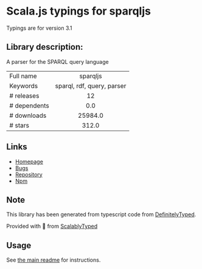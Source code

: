 
# Scala.js typings for sparqljs

Typings are for version 3.1

## Library description:
A parser for the SPARQL query language

|                    |                 |
| ------------------ | :-------------: |
| Full name          | sparqljs |
| Keywords           | sparql, rdf, query, parser |
| # releases         | 12 |
| # dependents       | 0.0 |
| # downloads        | 25984.0 |
| # stars            | 312.0 |

## Links
- [Homepage](https://github.com/RubenVerborgh/SPARQL.js#readme)
- [Bugs](https://github.com/RubenVerborgh/SPARQL.js/issues)
- [Repository](https://github.com/RubenVerborgh/SPARQL.js)
- [Npm](https://www.npmjs.com/package/sparqljs)
    


## Note
This library has been generated from typescript code from [DefinitelyTyped](https://definitelytyped.org).

Provided with :purple_heart: from [ScalablyTyped](https://github.com/oyvindberg/ScalablyTyped)

## Usage
See [the main readme](../../readme.md) for instructions.


